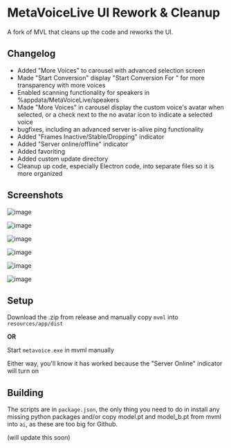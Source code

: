 # MetaVoiceLive UI Rework & Cleanup
A fork of MVL that cleans up the code and reworks the UI.

## Changelog

 - Added "More Voices" to carousel with advanced selection screen
 - Made "Start Conversion" display "Start Conversion For <voice>" for more transparency with more voices
 - Enabled scanning functionality for speakers in %appdata/MetaVoiceLive/speakers
 - Made "More Voices" in carousel display the custom voice's avatar when selected, or a check next to the no avatar icon to indicate a selected voice
 - bugfixes, including an advanced server is-alive ping functionality
 - Added "Frames Inactive/Stable/Dropping" indicator
 - Added "Server online/offline" indicator
 - Added favoriting
 - Added custom update directory
 - Cleanup up code, especially Electron code, into separate files so it is more organized

## Screenshots

![image](https://github.com/ultracodez/MetaVoiceLiveRework/assets/80412399/1dd6ca13-3e99-4947-9cb2-891ed2fc8e36)

![image](https://github.com/ultracodez/MetaVoiceLiveRework/assets/80412399/213f874a-18ce-45fc-9f69-4900f883c220)

![image](https://github.com/ultracodez/MetaVoiceLiveRework/assets/80412399/7d54a06c-b896-4bca-bfc8-6ca8344067a4)

![image](https://github.com/ultracodez/MetaVoiceLiveRework/assets/80412399/000dc89c-6a11-4b7d-be2d-a6883216c8f6)

![image](https://github.com/ultracodez/MetaVoiceLiveRework/assets/80412399/de7b4a9b-6baf-4b9c-85ac-82a6c1b5d290)

![image](https://github.com/ultracodez/MetaVoiceLiveRework/assets/80412399/6ae50ce2-cd0f-4400-97f2-ec8646abf303)


## Setup

Download the .zip from release and manually copy `mvml` into `resources/app/dist`

**OR**

Start `metavoice.exe` in mvml manually

Either way, you'll know it has worked because the "Server Online" indicator will turn on

## Building

The scripts are in `package.json`, the only thing you need to do in install any missing python packages and/or copy model.pt and model_b.pt from mvml into `ai`, as these are too big for Github.

(will update this soon)
